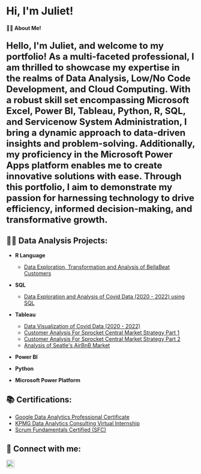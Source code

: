 <h1>Hi, I'm Juliet! 

<h4> 👩‍💻 About Me! <h4> 
    <p style="font-size: 24px"> Hello, I'm Juliet, and welcome to my portfolio! As a multi-faceted professional, I am thrilled to showcase my expertise in the realms of Data Analysis, Low/No Code Development, and Cloud Computing. With a robust skill set encompassing Microsoft Excel, Power BI, Tableau, Python, R, SQL, and Servicenow System Administration, I bring a dynamic approach to data-driven insights and problem-solving. Additionally, my proficiency in the Microsoft Power Apps platform enables me to create innovative solutions with ease. Through this portfolio, I aim to demonstrate my passion for harnessing technology to drive efficiency, informed decision-making, and transformative growth. </p>

<h2>👨‍💻 Data Analysis Projects:</h2>

- <b>R Language </b>
  - [Data Exploration, Transformation and Analysis of BellaBeat Customers](https://github.com/Juliet33/Bellabeat-Project)
  
- <b>SQL</b>
  - [Data Exploration and Analysis of Covid Data (2020 - 2022) using SQL](https://github.com/Juliet33/Data-exploration-using-SQL-) 
  
- <b>Tableau</b>
  - [Data Visualization of Covid Data (2020 - 2022)](https://public.tableau.com/app/profile/juliet.uadiale/viz/CovidDataExplorationFrom2020-2022/Dashboard1)
  - [Customer Analysis For Sprocket Central Market Strategy Part 1](https://public.tableau.com/app/profile/juliet.uadiale/viz/CUSTOMERANALYSIS_16545520139300/CustomerAnalysis)
  - [Customer Analysis For Sprocket Central Market Strategy Part 2](https://public.tableau.com/app/profile/juliet.uadiale/viz/CustmerAnalysis_16453907210050/Dashboard2)
  - [Analysis of Seatle's AirBnB Market](https://public.tableau.com/app/profile/juliet.uadiale/viz/AnAnalysisofSeatlesAirbnbActivities/Dashboard1)
    
- <b>Power BI</b>
   
- <b>Python</b>

- <b>Microsoft Power Platform</b>
  
  
<h2> 📚 Certifications:</h2>

- [Google Data Analytics Professional Certificate](https://www.credly.com/badges/e04d0488-1459-42ef-a00a-a06295df6cda/public_url)
- [KPMG Data Analytics Consulting Virtual Internship](https://insidesherpa.s3.amazonaws.com/completion-certificates/KPMG/m7W4GMqeT3bh9Nb2c_KPMG_chHa49NpHtvvZrd52_1645392183266_completion_certificate.pdf)
- [Scrum Fundamentals Certified (SFC)](https://www.scrumstudy.com/certification/verify?type=SFC&number=892086)

<h2> 🤳 Connect with me:</h2>

[<img align="left" alt="JoshMadakor | LinkedIn" width="22px" src="https://cdn.jsdelivr.net/npm/simple-icons@v3/icons/linkedin.svg" />][linkedin]

[linkedin]: https://www.linkedin.com/in/juliet-uadiale/ 

<!--

Here are some ideas to get you started:

- 🔭 I’m currently working on ...
- 🌱 I’m currently learning ...
- 👯 I’m looking to collaborate on ...
- 🤔 I’m looking for help with ...
- 💬 Ask me about ...
- 📫 How to reach me: ...
- 😄 Pronouns: ...
- ⚡ Fun fact: ...
-->
